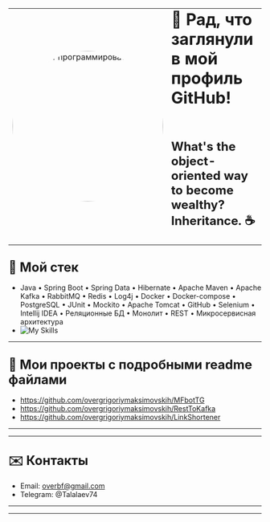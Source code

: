
<table style="width: 100%; border: 0px;">
 
  <tr>
    <td>
      <a href="https://github.com/overgrigoriymaksimovskih">
        <img src="https://www.oracle.com/a/ocom/img/rc30v1-java-se.png" alt="а как тут программировать?" width="300" style="border-radius: 50%;">
      </a>
    </td>
    <td>
      <h1 style="margin-bottom: 0; margin-top: 0;"> 👋 Рад, что заглянули в мой профиль GitHub! </h1>
  <h2>
      <p style="margin-bottom: 0; margin-top: 0;">
        <br> What's the object-oriented way to become wealthy? Inheritance. ☕️
      </p>
  </h2>
    </td>
  </tr>
</table>




## <span style="font-size: 1.2em;">🔧 Мой стек</span>
* Java • Spring Boot • Spring Data • Hibernate • Apache Maven • Apache Kafka • RabbitMQ • Redis • Log4j • Docker • Docker-compose • PostgreSQL • JUnit • Mockito • Apache Tomcat • GitHub • Selenium • Intellij IDEA • Реляционные БД • Монолит • REST • Микросервисная архитектура
* ![My Skills](https://skillicons.dev/icons?i=java,spring,hibernate,maven,rabbitmq,redis,kafka,docker,postgresql,selenium,idea)

---
## <span style="font-size: 1.2em;">📂 Мои проекты с подробными readme файлами</span>
*   https://github.com/overgrigoriymaksimovskih/MFbotTG
*   https://github.com/overgrigoriymaksimovskih/RestToKafka
*   https://github.com/overgrigoriymaksimovskih/LinkShortener
---
---

## <span style="font-size: 1.2em;">✉️ Контакты</span>

*   Email: [overbf@gmail.com](mailto:overbf@gmail.com)
*   Telegram: @Talalaev74
---
---


